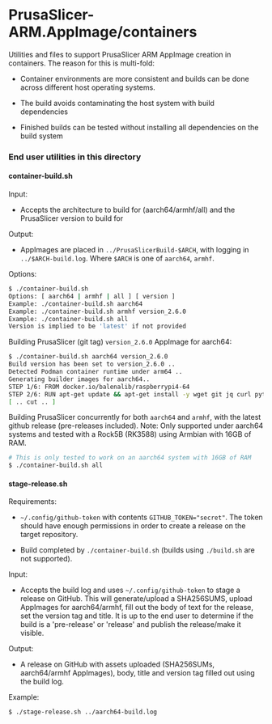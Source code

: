 # PrusaSlicer-ARM.AppImage/containers

Utilities and files to support PrusaSlicer ARM AppImage creation in containers. The reason for this is multi-fold:

- Container environments are more consistent and builds can be done across different host operating systems.

- The build avoids contaminating the host system with build dependencies

- Finished builds can be tested without installing all dependencies on the build system

### End user utilities in this directory

#### container-build.sh

Input:

  * Accepts the architecture to build for (aarch64/armhf/all) and the PrusaSlicer version to build for

Output:

  * AppImages are placed in `../PrusaSlicerBuild-$ARCH`, with logging in `../$ARCH-build.log`. Where `$ARCH` is one of `aarch64`, `armhf`.

Options:

```bash
$ ./container-build.sh 
Options: [ aarch64 | armhf | all ] [ version ]
Example: ./container-build.sh aarch64
Example: ./container-build.sh armhf version_2.6.0
Example: ./container-build.sh all
Version is implied to be 'latest' if not provided
```

Building PrusaSlicer (git tag) `version_2.6.0` AppImage for aarch64:

```bash
$ ./container-build.sh aarch64 version_2.6.0
Build version has been set to version_2.6.0 ..
Detected Podman container runtime under arm64 ..
Generating builder images for aarch64..
STEP 1/6: FROM docker.io/balenalib/raspberrypi4-64
STEP 2/6: RUN apt-get update && apt-get install -y wget git jq curl python3-pip
[ .. cut .. ]
```   

Building PrusaSlicer concurrently for both `aarch64` and `armhf`, with the latest github release (pre-releases included).
Note: Only supported under aarch64 systems and tested with a Rock5B (RK3588) using Armbian with 16GB of RAM.

```bash
# This is only tested to work on an aarch64 system with 16GB of RAM
$ ./container-build.sh all
```

#### stage-release.sh

Requirements:

* `~/.config/github-token` with contents `GITHUB_TOKEN="secret"`. The token should have enough permissions in order to create a release on the target repository.

* Build completed by `./container-build.sh` (builds using `./build.sh` are not supported).

Input:

* Accepts the build log and uses `~/.config/github-token` to stage a release on GitHub. This will generate/upload a SHA256SUMS, upload AppImages for aarch64/armhf, fill out the body of text for the release, set the version tag and title. It is up to the end user to determine if the build is a 'pre-release' or 'release' and publish the release/make it visible. 


Output:

* A release on GitHub with assets uploaded (SHA256SUMs, aarch64/armhf AppImages), body, title and version tag filled out using the build log.

Example:

```bash
$ ./stage-release.sh ../aarch64-build.log
```
